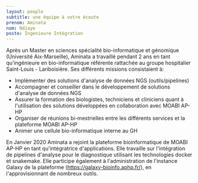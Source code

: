 ```yaml
---
layout: people
subtitle: une équipe à votre écoute
prenom: Aminata
nom: Ndiaye
poste: Ingenieure Intégration
---
```


Après un Master en sciences spécialité bio-informatique et génomique (Université Aix-Marseille), 
Aminata a travaillé pendant 2 ans en tant qu’ingénieure en bio-informatique référente rattachée au 
groupe hospitalier Saint-Louis - Lariboisière. Ses différents missions consistaient à: 
- Implémenter des solutions d'analyse de données NGS (outils/pipelines)
- Accompagner et conseiller dans le développement de solutions d'analyse de données NGS
- Assurer la formation des biologistes, techniciens et cliniciens quant à l'utilisation des solutions développées en collaboration avec MOABI AP-HP
- Organiser de réunions bi-mestrielles entre les différents services et la plateforme MOABI AP-HP
- Animer une cellule bio-informatique interne au GH 

En Janvier 2020 Aminata a rejoint la plateforme bioinformatique de MOABI AP-HP en tant qu'intégratrice d'applications. 
Elle travaille sur l'intégration de pipelines d'analyse pour le diagnostique utilisant les technologies docker et snakemake.
Elle participe également à l'administration de l'instance Galaxy de la plateforme (https://galaxy-bioinfo.aphp.fr/), en l'approvisionnant de nombreux outils. 


